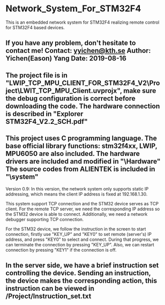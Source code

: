# Network_System_For_STM32F4
This is an embedded network system for STM32F4 realizing remote control for STM32F4 based devices.

If you have any problem, don't hesitate to contact me!
Contact: yyichen@kth.se
Author:  Yichen(Eason) Yang
Date:    2019-08-16
-------------------------------------------------------------------------------
The project file is in "LWIP_TCP_MPU_CLIENT_FOR_STM32F4_V2\Project\LWIT_TCP_MPU_Client.uvprojx", make sure the debug configuration is correct before downloading the code.
The hardware connection is described in "Explorer STM32F4_V2.2_SCH.pdf"
-------------------------------------------------------------------------------
This project uses C programming language. 
The base official library functions: stm32f4xx, LWIP, MPU6050 are also included.
The hardware drivers are included and modified in "\Hardware\"
The source codes from ALIENTEK is included in "\system\"
-------------------------------------------------------------------------------
Version 0.9:
In this version, the network system only supports static IP addressing, which means the client IP address is fixed at 192.168.1.30.

This system support TCP connection and the STM32 device serves as TCP client.
For the remote TCP server, we need the corresponding IP address so the STM32 device is able to connect. Additionally, we need a network debugger supporting TCP connection.

For the STM32 device, we follow the instruction in the screen to start connection, firstly use "KEY_UP" and "KEY0" to set remote (server's) IP address, and press "KEY0" to select and connect. During that progress, we can terminate the connection by pressing "KEY_UP". Also, we can restart connection by pressing "KEY1" if the connection is off.

In the server side, we have a brief instruction set controlling the device. Sending an instruction, the device makes the corresponding action, this instruction can be viewed in /Project/Instruction_set.txt
----------------------------------------------------------------------------
